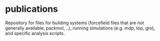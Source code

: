 # publications
Repository for files for building systems (forcefield files that are not generally available, packmol, ..), running simulations (e.g. mdp, top, gro), and specific analysis scripts.
